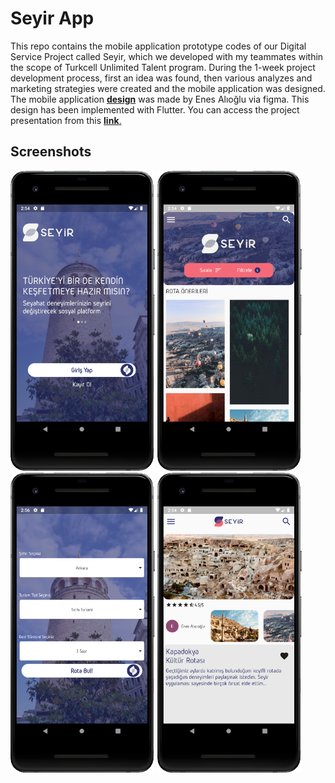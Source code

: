 # Seyir App

This repo contains the mobile application prototype codes of our Digital Service Project called Seyir, which we developed with my teammates within the scope of Turkcell Unlimited Talent program. During the 1-week project development process, first an idea was found, then various analyzes and marketing strategies were created and the mobile application was designed. The mobile application [**design**](https://www.figma.com/proto/VSC4tNCpSh5GY3r5qfM8E9/Seyir-App?node-id=83%3A329&viewport=-269%2C322%2C0.2075285017490387&scaling=scale-down) was made by Enes Alıoğlu via figma. This design has been implemented with Flutter. You can access the project presentation from this [**link**.]()

## Screenshots
<img src="https://github.com/hakanbakacak/Seyir/blob/master/ss/login.png" height="480px">
<img src="https://github.com/hakanbakacak/Seyir/blob/master/ss/home.png" height="480px">
<img src="https://github.com/hakanbakacak/Seyir/blob/master/ss/findRoute.PNG" height="480px">
<img src="https://github.com/hakanbakacak/Seyir/blob/master/ss/routeDetail.png" height="480px">
